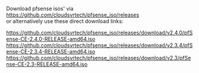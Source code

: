 Download pfsense isos' via https://github.com/cloudsvrtech/pfsense_iso/releases   
or alternatively use these direct download links:   

https://github.com/cloudsvrtech/pfsense_iso/releases/download/v2.4.0/pfSense-CE-2.4.0-RELEASE-amd64.iso    
https://github.com/cloudsvrtech/pfsense_iso/releases/download/v2.3.4/pfSense-CE-2.3.4-RELEASE-amd64.iso   
https://github.com/cloudsvrtech/pfsense_iso/releases/download/v2.3/pfSense-CE-2.3-RELEASE-amd64.iso   

 

